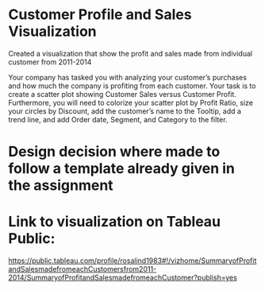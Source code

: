 # Customer Profile and Sales Visualization
Created a visualization that show the profit and sales made from individual customer from 2011-2014

Your company has tasked you with analyzing your customer’s purchases and how much the company is profiting from each customer. Your task is to create a scatter plot showing Customer Sales versus Customer Profit. Furthermore, you will need to colorize your scatter plot by Profit Ratio, size your circles by Discount, add the customer’s name to the Tooltip, add a trend line, and add Order date, Segment, and Category to the filter.

# Design decision where made to follow a template already given in the assignment

# Link to visualization on Tableau Public:

https://public.tableau.com/profile/rosalind1983#!/vizhome/SummaryofProfitandSalesmadefromeachCustomersfrom2011-2014/SummaryofProfitandSalesmadefromeachCustomer?publish=yes
